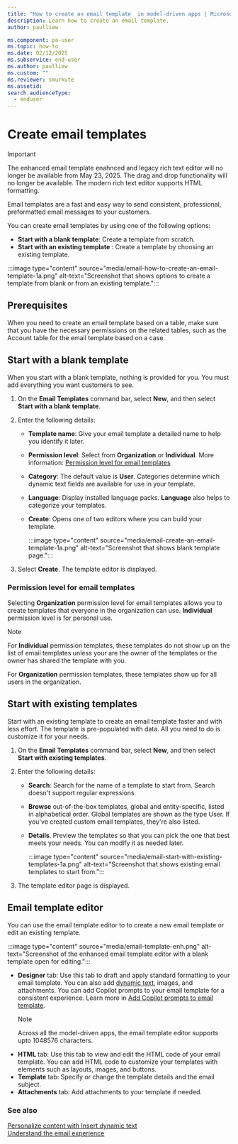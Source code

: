 ```yaml
---
title: "How to create an email template  in model-driven apps | MicrosoftDocs"
description: Learn how to create an email template.
author: paulliew

ms.component: pa-user
ms.topic: how-to
ms.date: 02/12/2025
ms.subservice: end-user
ms.author: paulliew
ms.custom: ""
ms.reviewer: smurkute
ms.assetid: 
search.audienceType: 
  - enduser
---
```


# Create email templates

> [!IMPORTANT]
> The enhanced email template enahnced and legacy rich text editor will no longer be available from May 23, 2025. The drag and drop functionality will no longer be available. The modern rich text editor supports HTML formatting.

Email templates are a fast and easy way to send consistent, professional, preformatted email messages to your customers. 

You can create email templates by using one of the following options:  
- **Start with a blank template**: Create a template from scratch. 
- **Start with an existing template** : Create a template by choosing an existing template. 

:::image type="content" source="media/email-how-to-create-an-email-template-1a.png" alt-text="Screenshot that shows options to create a template from blank or from an existing template.":::

## Prerequisites

When you need to create an email template based on a table, make sure that you have the necessary permissions on the related tables, such as the Account table for the email template based on a case.
 
## Start with a blank template

When you start with a blank template, nothing is provided for you. You must add everything you want customers to see. 

1. On the **Email Templates** command bar, select **New**, and then select **Start with a blank template**.

3. Enter the following details:
   - **Template name**: Give your email template a detailed name to help you identify it later.
   - **Permission level**: Select from **Organization** or **Individual**. More information: [Permission level for email templates](#permission-level-for-email-templates)
   - **Category**: The default value is **User**. Categories determine which dynamic text fields are available for use in your template.
   - **Language**: Display installed language packs. **Language** also helps to categorize your templates.
   - **Create**: Opens one of two editors where you can build your template.
 
       :::image type="content" source="media/email-create-an-email-template-1a.png" alt-text="Screenshot that shows blank template page."::: 
 
3. Select **Create**. The template editor is displayed.


### Permission level for email templates

Selecting **Organization** permission level for email templates allows you to create templates that everyone in the organization can use. **Individual** permission level is for personal use.

> [!NOTE]
> For **Individual** permission templates, these templates do not show up on the list of email templates unless your are the owner of the templates or the owner has shared the template with you.
> 
> For **Organization** permission templates, these templates show up for all users in the organization.

## Start with existing templates

Start with an existing template to create an email template faster and with less effort. The template is pre-populated with data. All you need to do is customize it for your needs.

1. On the **Email Templates** command bar, select **New**, and then select **Start with existing templates**.
2. Enter the following details:
   - **Search**: Search for the name of a template to start from. Search doesn't support regular expressions.
   - **Browse** out-of-the-box templates, global and entity-specific, listed in alphabetical order. Global templates are shown as the type User. If you've created custom email templates, they're also listed.
   - **Details**. Preview the templates so that you can pick the one that best meets your needs. You can modify it as needed later.
  
       :::image type="content" source="media/email-start-with-existing-templates-1a.png" alt-text="Screenshot that shows existing email templates to start from.":::
  
3. The template editor page is displayed.

## Email template editor

You can use the email template editor to to create a new email template or edit an existing template.

:::image type="content" source="media/email-template-enh.png" alt-text="Screenshot of the enhanced email template editor with a blank template open for editing.":::

- **Designer** tab: Use this tab to draft and apply standard formatting to your email template. You can also add [dynamic text](email-dynamic-text.md), images, and attachments. You can add Copilot prompts to your email template for a consistent experience. Learn more in [Add Copilot prompts to email template](/dynamics365/customer-service/administer/add-prompt-email-template).
  > [!NOTE]
  > Across all the model-driven apps, the email template editor supports upto 1048576 characters.
- **HTML** tab: Use this tab to view and edit the HTML code of your email template. You can add HTML code to customize your templates with elements such as layouts, images, and buttons.
- **Template** tab: Specify or change the template details and the email subject.
- **Attachments** tab: Add attachments to your template if needed.


### See also

[Personalize content with Insert dynamic text](email-dynamic-text.md)<br>
[Understand the email experience](view-create-email.md)   
